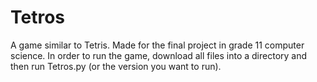 # Tetros
A game similar to Tetris. Made for the final project in grade 11 computer science. 
In order to run the game, download all files into a directory and then run Tetros.py (or the version you want to run). 
